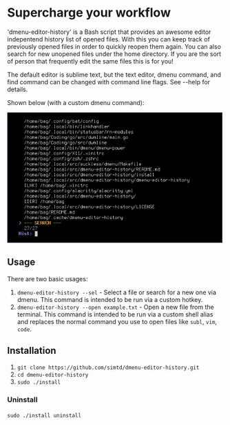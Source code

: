 # Supercharge your workflow

'dmenu-editor-history' is a Bash script that provides an awesome editor indepentend history list of opened files. With this you can keep track of previously opened files in order to quickly reopen them again. You can also search for new unopened files under the home directory. If you are the sort of person that frequently edit the same files this is for you!

The default editor is sublime text, but the text editor, dmenu command, and find command can be changed with command line flags. See --help for details.

Shown below (with a custom dmenu command):

<img src="https://github.com/simtd/dmenu-editor-history/blob/main/img.png" width="500" />

## Usage

There are two basic usages:

1) `dmenu-editor-history --sel` - Select a file or search for a new one via dmenu. This command is intended to be run via a custom hotkey.
2) `dmenu-editor-history --open example.txt` - Open a new file from the terminal. This command is intended to be run via a custom shell alias and replaces the normal command you use to open files like `subl`, `vim`, `code`.

## Installation

1) `git clone https://github.com/simtd/dmenu-editor-history.git`
2) `cd dmenu-editor-history`
3) `sudo ./install`

### Uninstall

`sudo ./install uninstall`
